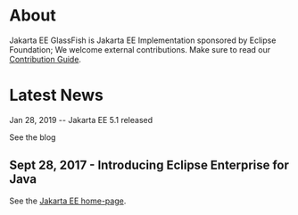 # About

Jakarta EE GlassFish is Jakarta EE Implementation sponsored by Eclipse Foundation; We welcome external contributions. Make sure to read our [Contribution Guide](https://github.com/eclipse-ee4j/glassfish/blob/master/CONTRIBUTING.md).

# Latest News

Jan 28, 2019 -- Jakarta EE 5.1 released

See the blog

## Sept 28, 2017 - Introducing Eclipse Enterprise for Java

See the [Jakarta EE home-page](https://jakarta.ee/).

